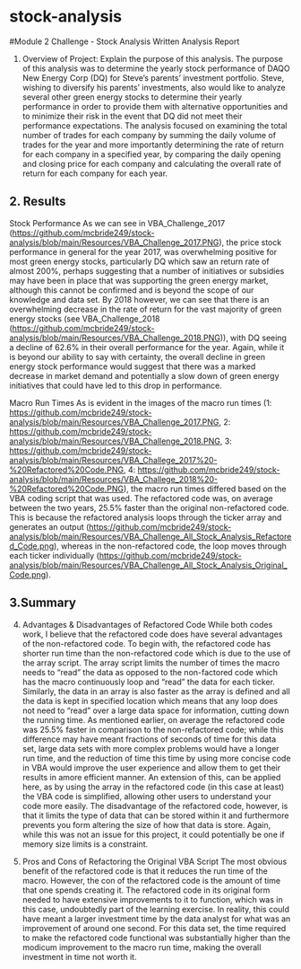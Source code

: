 # stock-analysis
#Module 2 Challenge - Stock Analysis Written Analysis Report

1. Overview of Project: Explain the purpose of this analysis. The purpose of this analysis was to determine the yearly stock performance of DAQO New Energy Corp (DQ) for Steve’s parents’ investment portfolio. Steve, wishing to diversify his parents’ investments, also would like to analyze several other green energy stocks to determine their yearly performance in order to provide them with alternative opportunities and to minimize their risk in the event that DQ did not meet their performance expectations. The analysis focused on examining the total number of trades for each company by summing the daily volume of trades for the year and more importantly determining the rate of return for each company in a specified year, by comparing the daily opening and closing price for each company and calculating the overall rate of return for each company for each year.

## 2. Results

Stock Performance As we can see in VBA_Challenge_2017 (https://github.com/mcbride249/stock-analysis/blob/main/Resources/VBA_Challenge_2017.PNG), the price stock performance in general for the year 2017, was overwhelming positive for most green energy stocks, particularly DQ which saw an return rate of almost 200%, perhaps suggesting that a number of initiatives or subsidies may have been in place that was supporting the green energy market, although this cannot be confirmed and is beyond the scope of our knowledge and data set. By 2018 however, we can see that there is an overwhelming decrease in the rate of return for the vast majority of green energy stocks (see VBA_Challenge_2018 (https://github.com/mcbride249/stock-analysis/blob/main/Resources/VBA_Challenge_2018.PNG)), with DQ seeing a decline of 62.6% in their overall performance for the year. Again, while it is beyond our ability to say with certainty, the overall decline in green energy stock performance would suggest that there was a marked decrease in market demand and potentially a slow down of green energy initiatives that could have led to this drop in performance.

Macro Run Times As is evident in the images of the macro run times (1: https://github.com/mcbride249/stock-analysis/blob/main/Resources/VBA_Challenge_2017.PNG, 2: https://github.com/mcbride249/stock-analysis/blob/main/Resources/VBA_Challenge_2018.PNG, 3: https://github.com/mcbride249/stock-analysis/blob/main/Resources/VBA_Challege_2017%20-%20Refactored%20Code.PNG, 4: https://github.com/mcbride249/stock-analysis/blob/main/Resources/VBA_Challege_2018%20-%20Refactored%20Code.PNG), the macro run times differed based on the VBA coding script that was used. The refactored code was, on average between the two years, 25.5% faster than the original non-refactored code. This is because the refactored analysis loops through the ticker array and generates an output (https://github.com/mcbride249/stock-analysis/blob/main/Resources/VBA_Challenge_All_Stock_Analysis_Refactored_Code.png), whereas in the non-refactored code, the loop moves through each ticker individually (https://github.com/mcbride249/stock-analysis/blob/main/Resources/VBA_Challenge_All_Stock_Analysis_Original_Code.png).

## 3.Summary

4. Advantages & Disadvantages of Refactored Code While both codes work, I believe that the refactored code does have several advantages of the non-refactored code. To begin with, the refactored code has shorter run time than the non-refactored code which is due to the use of the array script. The array script limits the number of times the macro needs to “read” the data as opposed to the non-factored code which has the macro continuously loop and “read” the data for each ticker. Similarly, the data in an array is also faster as the array is defined and all the data is kept in specified location which means that any loop does not need to “read” over a large data space for information, cutting down the running time. As mentioned earlier, on average the refactored code was 25.5% faster in comparison to the non-refactored code; while this difference may have meant fractions of seconds of time for this data set, large data sets with more complex problems would have a longer run time, and the reduction of time this time by using more concise code in VBA would improve the user experience and allow them to get their results in amore efficient manner. An extension of this, can be applied here, as by using the array in the refactored code (in this case at least) the VBA code is simplified, allowing other users to understand your code more easily. The disadvantage of the refactored code, however, is that it limits the type of data that can be stored within it and furthermore prevents you form altering the size of how that data is store. Again, while this was not an issue for this project, it could potentially be one if memory size limits is a constraint.

5. Pros and Cons of Refactoring the Original VBA Script The most obvious benefit of the refactored code is that it reduces the run time of the macro. However, the con of the refactored code is the amount of time that one spends creating it. The refactored code in its original form needed to have extensive improvements to it to function, which was in this case, undoubtedly part of the learning exercise. In reality, this could have meant a larger investment time by the data analyst for what was an improvement of around one second. For this data set, the time required to make the refactored code functional was substantially higher than the modicum improvement to the macro run time, making the overall investment in time not worth it.
